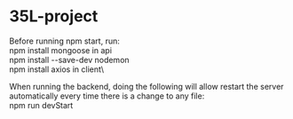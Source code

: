 # 35L-project

Before running npm start, run: \
npm install mongoose in api \
npm install --save-dev nodemon\
npm install axios in client\

When running the backend, doing the following will allow restart the server automatically every time there is a change to any file: \
npm run devStart

